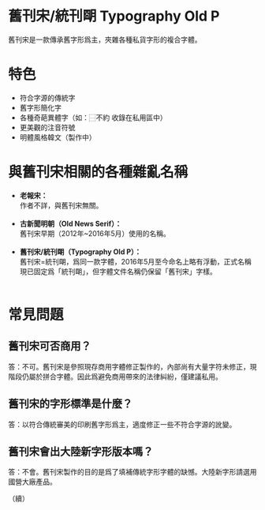舊刊宋/統刊朙 Typography Old P
===

舊刊宋是一款傳承舊字形爲主，夾雜各種私貨字形的複合字體。

特色
===
- 符合字源的傳統字
- 舊字形簡化字
- 各種奇葩異體字（如：⿱不約 收錄在私用區中）
- 更美觀的注音符號
- 明體風格韓文（製作中）

與舊刊宋相關的各種雜亂名稱
===
- <b>老報宋：</b><br/>
作者不詳，與舊刊宋無關。<br/><br/>
- <b>古新聞明朝（Old News Serif）：</b><br/>
舊刊宋早期（2012年~2016年5月）使用的名稱。<br/><br/>
- <b>舊刊宋/統刊朙（Typography Old P）：</b><br/>
舊刊宋=統刊朙，爲同一款字體，2016年5月至今命名上略有浮動，正式名稱現已固定爲「統刊朙」，但字體文件名稱仍保留「舊刊宋」字樣。<br/><br/>

常見問題
===
## 舊刊宋可否商用？
答：不可。舊刊宋是參照現存商用字體修正製作的，內部尚有大量字符未修正，現階段仍屬於拼合字體。因此爲避免商用帶來的法律糾紛，僅建議私用。
## 舊刊宋的字形標準是什麼？
答：以符合傳統審美的印刷舊字形爲主，適度修正一些不符合字源的訛變。
## 舊刊宋會出大陸新字形版本嗎？
答：不會。舊刊宋製作的目的是爲了填補傳統字形字體的缺憾。大陸新字形請選用國營大廠產品。

（續）
